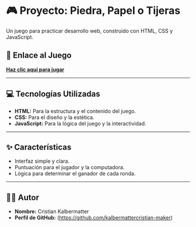 # 🎮 Proyecto: Piedra, Papel o Tijeras

Un juego para practicar desarrollo web, construido con HTML, CSS y JavaScript.

## 🚀 Enlace al Juego

[**Haz clic aquí para jugar**](https://kalbermattercristian-maker.github.io/Piedra-papel-tijeras/)

---

## 💻 Tecnologías Utilizadas

* **HTML:** Para la estructura y el contenido del juego.
* **CSS:** Para el diseño y la estética.
* **JavaScript:** Para la lógica del juego y la interactividad.

---

## ✨ Características

* Interfaz simple y clara.
* Puntuación para el jugador y la computadora.
* Lógica para determinar el ganador de cada ronda.

---


## 👨‍💻 Autor

- **Nombre:** Cristian Kalbermatter
- **Perfil de GitHub:** (https://github.com/kalbermattercristian-maker)
